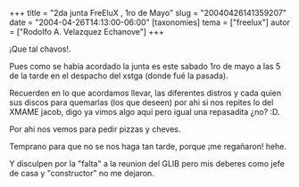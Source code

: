 +++
title = "2da junta FreEluX , 1ro de Mayo"
slug = "20040426141359207"
date = "2004-04-26T14:13:00-06:00"
[taxonomies]
tema = ["freelux"]
autor = ["Rodolfo A. Velazquez Echanove"]
+++

¡Que tal chavos!.

Pues como se habia acordado la junta es este sabado 1ro de mayo a las 5
de la tarde en el despacho del xstga (donde fué la pasada).

<!-- more -->
Recuerden en lo que acordamos llevar, las diferentes distros y cada
quien sus discos para quemarlas (los que deseen) por ahi si nos repites
lo del XMAME jacob, digo ya vimos algo aqui pero igual una repasadita
¿no? :D.

Por ahi nos vemos para pedir pizzas y cheves.

Temprano para que no se nos haga tan tarde, porque ¡me regañaron! hehe.

Y disculpen por la &quot;falta&quot; a la reunion del GLIB pero mis
deberes como jefe de casa y &quot;constructor&quot; no me dejaron.

